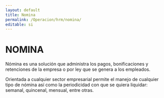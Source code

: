 ```yaml
---
layout: default
title: Nomina
permalink: /Operacion/hrm/nomina/
editable: si
---
```


# NOMINA  

Nómina es una solución que administra los pagos, bonificaciones y retenciones de la empresa o por ley que se genera a los empleados.  

Orientada a cualquier sector empresarial permite el manejo de cualquier tipo de nómina así como la periodicidad con que se quiera liquidar: semanal, quincenal, mensual, entre otras.

